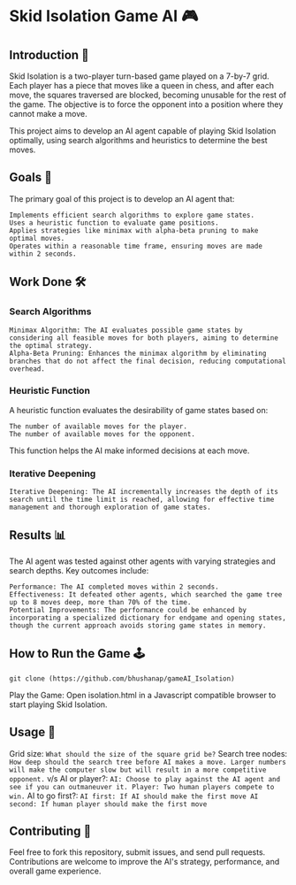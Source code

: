 # Skid Isolation Game AI 🎮

## Introduction 🌟

Skid Isolation is a two-player turn-based game played on a 7-by-7 grid. Each player has a piece that moves like a queen in chess, and after each move, the squares traversed are blocked, becoming unusable for the rest of the game. The objective is to force the opponent into a position where they cannot make a move.

This project aims to develop an AI agent capable of playing Skid Isolation optimally, using search algorithms and heuristics to determine the best moves.

## Goals 🎯

The primary goal of this project is to develop an AI agent that:

    Implements efficient search algorithms to explore game states.
    Uses a heuristic function to evaluate game positions.
    Applies strategies like minimax with alpha-beta pruning to make optimal moves.
    Operates within a reasonable time frame, ensuring moves are made within 2 seconds.

## Work Done 🛠️

### Search Algorithms

    Minimax Algorithm: The AI evaluates possible game states by considering all feasible moves for both players, aiming to determine the optimal strategy.
    Alpha-Beta Pruning: Enhances the minimax algorithm by eliminating branches that do not affect the final decision, reducing computational overhead.

### Heuristic Function

A heuristic function evaluates the desirability of game states based on:

    The number of available moves for the player.
    The number of available moves for the opponent.

This function helps the AI make informed decisions at each move.

### Iterative Deepening

    Iterative Deepening: The AI incrementally increases the depth of its search until the time limit is reached, allowing for effective time management and thorough exploration of game states.

## Results 📊

The AI agent was tested against other agents with varying strategies and search depths. Key outcomes include:

    Performance: The AI completed moves within 2 seconds.
    Effectiveness: It defeated other agents, which searched the game tree up to 8 moves deep, more than 70% of the time.
    Potential Improvements: The performance could be enhanced by incorporating a specialized dictionary for endgame and opening states, though the current approach avoids storing game states in memory.

## How to Run the Game 🕹️

`git clone (https://github.com/bhushanap/gameAI_Isolation)`

Play the Game: Open isolation.html in a Javascript compatible browser to start playing Skid Isolation.

## Usage 📝

Grid size:
    `What should the size of the square grid be?`
Search tree nodes:
    `How deep should the search tree before AI makes a move. Larger numbers will make the computer slow but will result in a more competitive opponent.`
v/s AI or player?:
    ```AI: Choose to play against the AI agent and see if you can outmaneuver it.
    Player: Two human players compete to win.```
AI to go first?:
    ```AI first: If AI should make the first move
    AI second: If human player should make the first move```


## Contributing 🤝

Feel free to fork this repository, submit issues, and send pull requests. Contributions are welcome to improve the AI's strategy, performance, and overall game experience.
